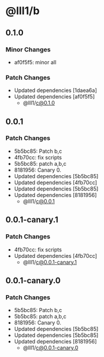 # @lll1/b

## 0.1.0

### Minor Changes

- af0f5f5: minor all

### Patch Changes

- Updated dependencies [1daea6a]
- Updated dependencies [af0f5f5]
  - @lll1/c@0.1.0

## 0.0.1

### Patch Changes

- 5b5bc85: Patch b,c
- 4fb70cc: fix scripts
- 5b5bc85: patch a,b,c
- 8181956: Canary 0.
- Updated dependencies [5b5bc85]
- Updated dependencies [4fb70cc]
- Updated dependencies [5b5bc85]
- Updated dependencies [8181956]
  - @lll1/c@0.0.1

## 0.0.1-canary.1

### Patch Changes

- 4fb70cc: fix scripts
- Updated dependencies [4fb70cc]
  - @lll1/c@0.0.1-canary.1

## 0.0.1-canary.0

### Patch Changes

- 5b5bc85: Patch b,c
- 5b5bc85: patch a,b,c
- 8181956: Canary 0.
- Updated dependencies [5b5bc85]
- Updated dependencies [5b5bc85]
- Updated dependencies [8181956]
  - @lll1/c@0.0.1-canary.0
